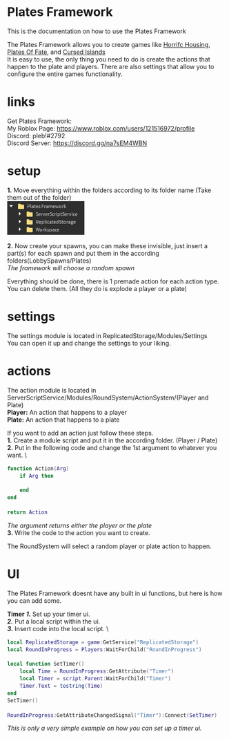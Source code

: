 # Plates Framework
This is the documentation on how to use the Plates Framework

The Plates Framework allows you to create games like [Horrifc Housing](https://www.roblox.com/games/263761432/UPDATE-Horrific-Housing), [Plates Of Fate](https://www.roblox.com/games/4783966408/Plates-of-Fate-Remastered), and [Cursed Islands](https://www.roblox.com/games/990566015/Cursed-Islands) \
It is easy to use, the only thing you need to do is create the actions that happen to the plate and players. There are also settings that allow you to configure the entire games functionality.

# links
Get Plates Framework: \
My Roblox Page: https://www.roblox.com/users/121516972/profile \
Discord: pleb!#2792 \
Discord Server: https://discord.gg/na7sEM4WBN

# setup
**1.** Move everything within the folders according to its folder name (Take them out of the folder) \
![Image](images/Image1.png)

**2.** Now create your spawns, you can make these invisible, just insert a part(s) for each spawn and put them in the according folders(LobbySpawns/Plates) \
*The framework will choose a random spawn*

Everything should be done, there is 1 premade action for each action type. You can delete them. (All they do is explode a player or a plate)

# settings
The settings module is located in ReplicatedStorage/Modules/Settings \
You can open it up and change the settings to your liking.

# actions
The action module is located in ServerScriptService/Modules/RoundSystem/ActionSystem/(Player and Plate) \
**Player:** An action that happens to a player \
**Plate:** An action that happens to a plate 

If you want to add an action just follow these steps. \
**1.** Create a module script and put it in the according folder. (Player / Plate) \
**2.** Put in the following code and change the 1st argument to whatever you want. \
```lua
function Action(Arg)
	if Arg then
		
	end
end

return Action
```
*The argument returns either the player or the plate* \
**3.** Write the code to the action you want to create. 

The RoundSystem will select a random player or plate action to happen.

# UI
The Plates Framework doesnt have any built in ui functions, but here is how you can add some.

**Timer**
***1.*** Set up your timer ui. \
***2.*** Put a local script within the ui. \
***3.*** Insert code into the local script. \
```lua
local ReplicatedStorage = game:GetService("ReplicatedStorage")
local RoundInProgress = Players:WaitForChild("RoundInProgress")

local function SetTimer()
	local Time = RoundInProgress:GetAttribute("Timer")
	local Timer = script.Parent:WaitForChild("Timer")
	Timer.Text = tostring(Time)
end
SetTimer()

RoundInProgress:GetAttributeChangedSignal("Timer"):Connect(SetTimer)
```
*This is only a very simple example on how you can set up a timer ui.*
